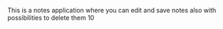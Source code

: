 This is a notes application where you can edit and save notes also with possibilities to delete them 10
